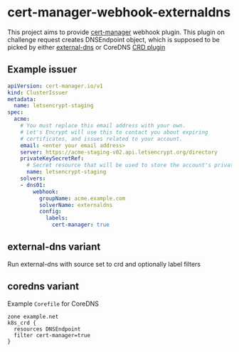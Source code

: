 # cert-manager-webhook-externaldns

This project aims to provide [cert-manager](https://cert-manager.io) webhook plugin. This plugin on challenge request creates DNSEndpoint object, which is supposed to be picked by either [external-dns](https://github.com/kubernetes-sigs/external-dns) or CoreDNS [CRD plugin](https://github.com/k8gb-io/coredns-crd-plugin)

## Example issuer
```yaml
apiVersion: cert-manager.io/v1
kind: ClusterIssuer
metadata:
  name: letsencrypt-staging
spec:
  acme:
    # You must replace this email address with your own.
    # Let's Encrypt will use this to contact you about expiring
    # certificates, and issues related to your account.
    email: <enter your email address>
    server: https://acme-staging-v02.api.letsencrypt.org/directory
    privateKeySecretRef:
      # Secret resource that will be used to store the account's private key.
      name: letsencrypt-staging
    solvers:
    - dns01:
        webhook:
          groupName: acme.example.com
          solverName: externaldns 
          config:
            labels:
              cert-manager: true 
```
## external-dns variant
Run external-dns with source set to crd and optionally label filters

## coredns variant
Example `Corefile` for CoreDNS
```
zone example.net
k8s_crd {
  resources DNSEndpoint
  filter cert-manager=true
}
```
